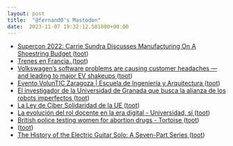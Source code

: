 ```yaml
---
layout: post
title:  "@fernand0's Mastodon"
date:  2023-11-07 19:32:12.581000+00:00
---
```

*  [Supercon 2022: Carrie Sundra Discusses Manufacturing On A Shoestring Budget ](https://hackaday.com/2023/10/31/supercon-2022-carrie-sundra-discusses-manufacturing-on-a-shoestring-budget) ([toot](https://mastodon.social/@fernand0/111370930263147898))
*  [Trenes en Francia. ](https://avecesunafoto.wordpress.com/2023/11/07/trenes-en-francia) ([toot](https://mastodon.social/@fernand0/111370731608368505))
*  [Volkswagen’s software problems are causing customer headaches — and leading to major EV shakeups ](https://www.theverge.com/2022/12/14/23508088/volkswagen-software-id4-bug-problem-smartphon) ([toot](https://mastodon.social/@fernand0/111370589132314901))
*  [Evento VolunTIC Zaragoza \|  Escuela de Ingeniería y Arquitectura   ](https://eina.unizar.es/noticia/evento-voluntic-zaragoza) ([toot](https://mastodon.social/@fernand0/111370516923474760))
*  [El investigador de la Universidad de Granada que busca la alianza de los robots imperfectos ](https://www.granadahoy.com/granada/investigador-Universidad-Granada-robots-imperfectos_0_1843316150.htm) ([toot](https://mastodon.social/@fernand0/111370271908367714))
*  [La Ley de Ciber Solidaridad de la UE ](https://digital-strategy.ec.europa.eu/es/policies/cyber-solidarit) ([toot](https://mastodon.social/@fernand0/111369915614123806))
*  [La evolución del rol docente en la era digital - Universidad, sí ](https://www.universidadsi.es/la-evolucion-del-rol-docente-en-la-era-digital) ([toot](https://mastodon.social/@fernand0/111369818626061434))
*  [British police testing women for abortion drugs - Tortoise ](https://www.tortoisemedia.com/2023/10/30/british-police-testing-women-for-abortion-drugs) ([toot](https://mastodon.social/@fernand0/111369571999253216))
*  [ ](https://paquita.masto.host/@precariousmind) ([toot](https://mastodon.social/@fernand0/111369376204868348))
*  [The History of the Electric Guitar Solo: A Seven-Part Series ](https://www.openculture.com/2023/10/the-history-of-the-electric-guitar-solo-a-seven-part-series.htm) ([toot](https://mastodon.social/@fernand0/111369283712276047))
